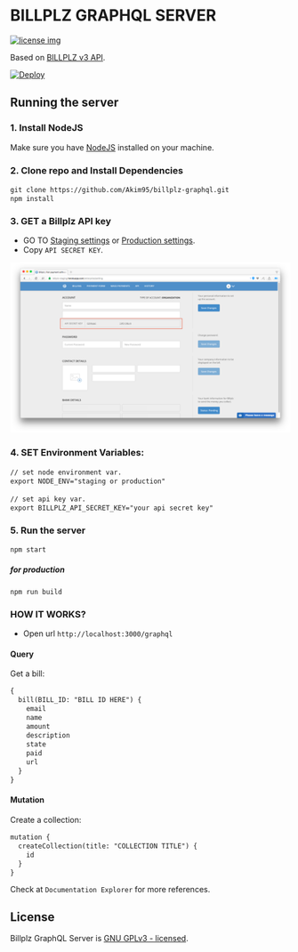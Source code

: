 # BILLPLZ GRAPHQL SERVER

[![license img](https://img.shields.io/badge/license-GPL-blue.svg)](LICENSE)

Based on [BILLPLZ v3 API](https://www.billplz.com/api#v3).

[![Deploy](https://www.herokucdn.com/deploy/button.svg)](https://heroku.com/deploy)

## Running the server

### 1. Install NodeJS
Make sure you have [NodeJS](https://nodejs.org/en/) installed on your machine.

### 2. Clone repo and Install Dependencies
```
git clone https://github.com/Akim95/billplz-graphql.git
npm install
```

### 3. GET a Billplz API key
* GO TO [Staging settings](https://billplz-staging.herokuapp.com/enterprise/setting) or [Production settings](https://www.billplz.com/enterprise/setting).
* Copy ```API SECRET KEY```.

![BILLPLZ APIKEY](screenshots/get-api-key.png)

### 4. SET Environment Variables:
```
// set node environment var.
export NODE_ENV="staging or production"

// set api key var.
export BILLPLZ_API_SECRET_KEY="your api secret key"
```

### 5. Run the server
```
npm start
```

##### for production
```
npm run build
```

### HOW IT WORKS?

* Open url ```http://localhost:3000/graphql```

#### Query

Get a bill:

```
{
  bill(BILL_ID: "BILL ID HERE") {
    email
    name
    amount
    description
    state
    paid
    url
  }
}
```

#### Mutation

Create a collection:

```
mutation {
  createCollection(title: "COLLECTION TITLE") {
    id
  }
}
```

Check at ```Documentation Explorer``` for more references.

## License
Billplz GraphQL Server is [GNU GPLv3 - licensed](LICENSE).
